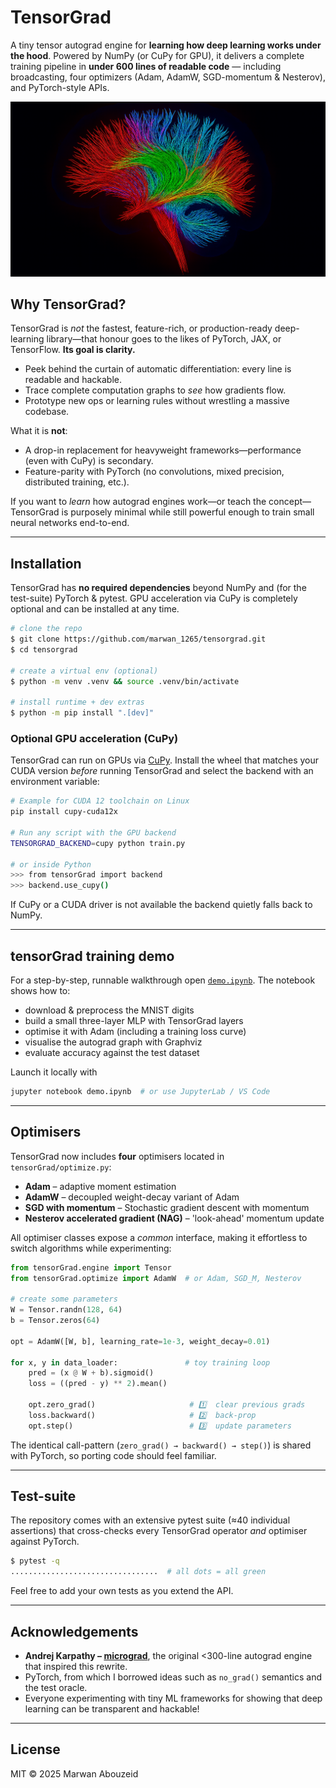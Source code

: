 # TensorGrad

A tiny tensor autograd engine for **learning how deep learning works under the hood**. Powered by NumPy (or CuPy for GPU), it delivers a complete training pipeline in **under 600 lines of readable code** — including broadcasting, four optimizers (Adam, AdamW, SGD-momentum & Nesterov), and PyTorch-style APIs.

<div align="center">
  <img src="neural.png" alt="AI generated image of a brain imaging scan" width="550"/>
</div>

## Why TensorGrad?

TensorGrad is *not* the fastest, feature-rich, or production-ready deep-learning library—that honour goes to the likes of PyTorch, JAX, or TensorFlow.  **Its goal is clarity.**

* Peek behind the curtain of automatic differentiation: every line is readable and hackable.
* Trace complete computation graphs to *see* how gradients flow.
* Prototype new ops or learning rules without wrestling a massive codebase.

What it is **not**:

* A drop-in replacement for heavyweight frameworks—performance (even with CuPy) is secondary.
* Feature-parity with PyTorch (no convolutions, mixed precision, distributed training, etc.).

If you want to *learn* how autograd engines work—or teach the concept—TensorGrad is purposely minimal while still powerful enough to train small neural networks end-to-end.

---

## Installation

TensorGrad has **no required dependencies** beyond NumPy and (for the test-suite) PyTorch & pytest.  GPU acceleration via CuPy is completely optional and can be installed at any time.

```bash
# clone the repo
$ git clone https://github.com/marwan_1265/tensorgrad.git
$ cd tensorgrad

# create a virtual env (optional)
$ python -m venv .venv && source .venv/bin/activate

# install runtime + dev extras
$ python -m pip install ".[dev]"
```

### Optional GPU acceleration (CuPy)

TensorGrad can run on GPUs via [CuPy](https://cupy.dev/).  Install the wheel that matches your 
CUDA version *before* running TensorGrad and select the backend with an environment variable:

```bash
# Example for CUDA 12 toolchain on Linux
pip install cupy-cuda12x

# Run any script with the GPU backend
TENSORGRAD_BACKEND=cupy python train.py

# or inside Python
>>> from tensorGrad import backend
>>> backend.use_cupy()
```

If CuPy or a CUDA driver is not available the backend quietly falls back to NumPy.

---

## tensorGrad training demo

For a step-by-step, runnable walkthrough open [`demo.ipynb`](demo.ipynb).
The notebook shows how to:

* download & preprocess the MNIST digits
* build a small three-layer MLP with TensorGrad layers
* optimise it with Adam (including a training loss curve)
* visualise the autograd graph with Graphviz
* evaluate accuracy against the test dataset

Launch it locally with

```bash
jupyter notebook demo.ipynb  # or use JupyterLab / VS Code
```

---

## Optimisers

TensorGrad now includes **four** optimisers located in `tensorGrad/optimize.py`:

* **Adam** – adaptive moment estimation
* **AdamW** – decoupled weight-decay variant of Adam
* **SGD with momentum** – Stochastic gradient descent with momentum
* **Nesterov accelerated gradient (NAG)** – 'look-ahead' momentum update

All optimiser classes expose a *common* interface, making it effortless to switch algorithms while experimenting:

```python
from tensorGrad.engine import Tensor
from tensorGrad.optimize import AdamW  # or Adam, SGD_M, Nesterov

# create some parameters
W = Tensor.randn(128, 64)
b = Tensor.zeros(64)

opt = AdamW([W, b], learning_rate=1e-3, weight_decay=0.01)

for x, y in data_loader:               # toy training loop
    pred = (x @ W + b).sigmoid()
    loss = ((pred - y) ** 2).mean()

    opt.zero_grad()                     # 1️⃣  clear previous grads
    loss.backward()                     # 2️⃣  back-prop
    opt.step()                          # 3️⃣  update parameters
```

The identical call-pattern (`zero_grad() → backward() → step()`) is shared with PyTorch, so porting code should feel familiar.

---

## Test-suite

The repository comes with an extensive pytest suite (≈40 individual assertions) that cross-checks every TensorGrad operator *and* optimiser against PyTorch.

```bash
$ pytest -q
.................................  # all dots = all green
```

Feel free to add your own tests as you extend the API.

---

## Acknowledgements

* **Andrej Karpathy – [micrograd](https://github.com/karpathy/micrograd)**, the original <300-line autograd engine that inspired this rewrite.
* PyTorch, from which I borrowed ideas such as `no_grad()` semantics and the test oracle.
* Everyone experimenting with tiny ML frameworks for showing that deep learning can be transparent and hackable!

---

## License

MIT © 2025 Marwan Abouzeid
